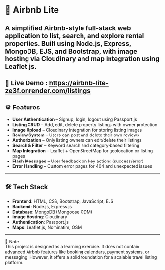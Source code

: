 # 🏡 Airbnb Lite 
A simplified Airbnb-style full-stack web application to list, search, and explore rental properties. Built using Node.js, Express, MongoDB, EJS, and Bootstrap, with image hosting via Cloudinary and map integration using Leaflet.js.
---
## 🚀 Live Demo : https://airbnb-lite-ze3f.onrender.com/listings

## ⚙️ Features  
- **User Authentication** – Signup, login, logout using Passport.js
- **Listing CRUD** – Add, edit, delete property listings with owner protection  
- **Image Upload** – Cloudinary integration for storing listing images
- **Review System** – Users can post and delete their own reviews
- **Authorization** – Only listing owners can edit/delete their listings
- **Search & Filter** – Keyword search and category-based filtering
- **Map Integration** – Leaflet + OpenStreetMap for geolocation on listing pages
- **Flash Messages** – User feedback on key actions (success/error)
- **Error Handling** – Custom error pages for 404 and unexpected issues
---
## 🛠 Tech Stack  
- **Frontend**: HTML, CSS, Bootstrap, JavaScript, EJS  
- **Backend**: Node.js, Express.js  
- **Database**: MongoDB (Mongoose ODM)  
- **Image Hosting**: Cloudinary  
- **Authentication**: Passport.js  
- **Maps**: Leaflet.js, Nominatim, OSM  
---
📌 Note  
This project is designed as a learning exercise. It does not contain advanced Airbnb features like booking calendars, payment systems, or messaging. However, it offers a solid foundation for a scalable travel listing platform.
